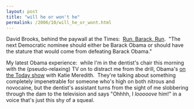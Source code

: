 ```yaml
---
layout: post
title: "will he or won't he"
permalink: /2006/10/will_he_or_wont.html
---
```


David Brooks, behind the paywall at the Times:  [Run, Barack, Run](http://select.nytimes.com/2006/10/19/opinion/19brooks.html "Run, Barack, Run - New York Times").  "The next Democratic nominee should either be Barack Obama or should have the stature that would come from defeating Barack Obama." 

My latest Obama experience:  while I'm in the dentist's chair this morning with the (pseudo-relaxing) TV on to distract me from the drill, Obama's [on the Today show](http://www.msnbc.msn.com/id/15327124/) with Katie Meredith.  They're talking about something completely impenetrable for someone who's high on both nitrous and novocaine, but the dentist's assistant turns from the sight of me slobbering through the dam to the television and says "Ohhhh, I _looooove_ him!" in a voice that's just this shy of a squeal.